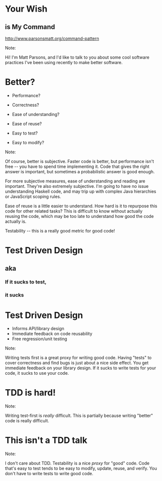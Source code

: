 # Your Wish

## is My Command

http://www.parsonsmatt.org/command-pattern

Note:

Hi! I'm Matt Parsons, and I'd like to talk to you about some cool software practices I've been using recently to make better software.


# Better?

* Performance?
<!-- .element: class="fragment" -->
* Correctness?
<!-- .element: class="fragment" -->
* Ease of understanding?
<!-- .element: class="fragment" -->
* Ease of reuse?
<!-- .element: class="fragment" -->
* Easy to test?
<!-- .element: class="fragment" -->
* Easy to modify?
<!-- .element: class="fragment" -->

Note:

Of course, better is subjective. Faster code is better, but performance isn't
free -- you have to spend time implementing it.  Code that gives the right
answer is important, but sometimes a probabilistic answer is good enough.

For more subjective measures, ease of understanding and reading are important.
They're also extremely subjective. I'm going to have no issue understanding
Haskell code, and may trip up with complex Java hierarchies or JavaScript
scoping rules. 

Ease of reuse is a little easier to understand. How hard is it to repurpose
this code for other related tasks? This is difficult to know without actually
reusing the code, which may be too late to understand how good the code
actually is.

Testability -- this is a really good metric for good code!


# Test Driven Design

## aka
<!-- .element: class="fragment" -->

### If it sucks to test,
<!-- .element: class="fragment" -->

### it sucks
<!-- .element: class="fragment" -->


# Test Driven Design

* Informs API/library design
* Immediate feedback on code reusability
* Free regression/unit testing

Note:

Writing tests first is a great proxy for writing good code. Having "tests" to
cover correctness and find bugs is just about a nice side effect. You get
immediate feedback on your library design. If it sucks to write tests for your
code, it sucks to use your code.


# TDD is hard!

Note:

Writing test-first is *really* difficult. This is partially because writing
"better" code is really difficult.


# This isn't a TDD talk

Note:

I don't care about TDD. Testability is a nice *proxy* for "good" code. Code
that's easy to test tends to be easy to modify, update, reuse, and verify. You
don't have to write tests to write good code.
